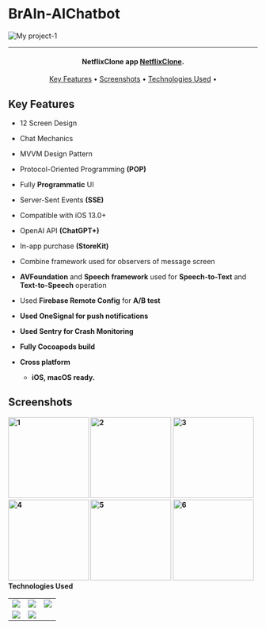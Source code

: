 # BrAIn-AIChatbot
![My project-1](https://wallpaperaccess.com/full/712419.png)

<hr>
<h4 align="center">NetflixClone app <a href="https://github.com/BurakEmreGundes/MovieAppMVVM" target="_blank">NetflixClone</a>.</h4>


<p align="center">
  <a href="#key-features">Key Features</a> •
  <a href="#screenshots">Screenshots</a> •
  <a href="#technologies-used">Technologies Used</a> •
</p>

## Key Features

* 12 Screen Design
* Chat Mechanics
* MVVM Design Pattern
* Protocol-Oriented Programming <b>(POP)</b>
* Fully <b>Programmatic</b> UI
* Server-Sent Events <b>(SSE)</b>
* Compatible with iOS 13.0+
* OpenAI API <b>(ChatGPT+)</b>
* In-app purchase <b>(StoreKit)</b>
* Combine framework used for observers of message screen
* <b>AVFoundation</b> and <b>Speech framework</b> used for <b>Speech-to-Text</b> and <b>Text-to-Speech</b> operation
* Used <b>Firebase Remote Config</b> for <b>A/B<b> test
* Used <b>OneSignal</b> for push notifications
* Used <b>Sentry</b> for Crash Monitoring
* Fully Cocoapods build

* Cross platform
  - iOS, macOS ready.

## Screenshots
<img width="163" alt="1" src="https://github.com/BurakEmreGundes/MovieAppMVVM/assets/63010381/c36ebb20-e990-4c13-aca1-1b2597ef127c"> 
<img width="163" alt="2" src="https://github.com/BurakEmreGundes/MovieAppMVVM/assets/63010381/610ca183-778c-436c-a22b-ffa10375b363"> 
<img width="163" alt="3" src="https://github.com/BurakEmreGundes/MovieAppMVVM/assets/63010381/2b49f0a3-fb12-4416-9701-2ac08da1b0ff"> 
<img width="163" alt="4" src="https://github.com/BurakEmreGundes/MovieAppMVVM/assets/63010381/2f64154c-5ad2-4fdc-8672-2072cd51f104"> 
<img width="163" alt="5" src="https://github.com/BurakEmreGundes/MovieAppMVVM/assets/63010381/8ca54e41-57a9-4318-aa5e-b7db31e53a9a">
<img width="163" alt="6" src="https://github.com/BurakEmreGundes/MovieAppMVVM/assets/63010381/1f557ae7-3c57-40ae-9bd7-d077c0212353"> <img 

## Technologies Used

<table style"float:right;">
  <tr>
    <td><img src="https://img.shields.io/badge/Swift-FA7343?style=for-the-badge&logo=swift&logoColor=white"/></td>
    <td><img src="https://img.shields.io/badge/Xcode-007ACC?style=for-the-badge&logo=Xcode&logoColor=white"></td>
    <td><img src="https://img.shields.io/badge/UIKit-043b5c?style=for-the-badge&logo=swift&logoColor=white"></td>
  </tr>
  <tr>
    <td><img src="https://img.shields.io/badge/GitHub-100000?style=for-the-badge&logo=github&logoColor=white"/></td>
    <td><img src="https://img.shields.io/badge/GIT-E44C30?style=for-the-badge&logo=git&logoColor=white"/></td>
  </tr>
</table>
